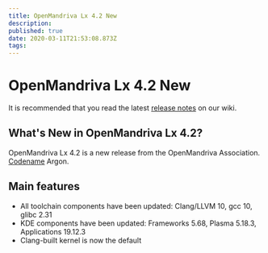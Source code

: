 ```yaml
---
title: OpenMandriva Lx 4.2 New
description: 
published: true
date: 2020-03-11T21:53:08.873Z
tags: 
---
```


# OpenMandriva Lx 4.2 New

It is recommended that you read the latest [release notes](/releases/omlx42/notes) on our wiki.

## What's New in OpenMandriva Lx 4.2?
OpenMandriva Lx 4.2 is a new release from the OpenMandriva Association. [Codename](/releases/codename) Argon.

## Main features
* All toolchain components have been updated: Clang/LLVM 10, gcc 10, glibc 2.31
* KDE components have been updated: Frameworks 5.68, Plasma 5.18.3, Applications 19.12.3
* Clang-built kernel is now the default

